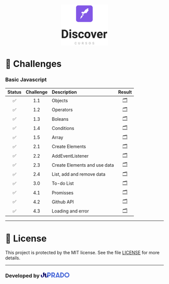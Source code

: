 <div align="center">
    <img alt="Discover" src=".github/logo-discover.png" width="150px" />
</div>

# :rocket: Challenges

### **Basic Javascript**

|       Status       | Challenge | Description                  |                   Result                   |
| :----------------: | :-------: | :--------------------------- | :----------------------------------------: |
| :white_check_mark: |    1.1    | Objects                      | [:card_index_dividers:](src/challenge_1-1) |
| :white_check_mark: |    1.2    | Operators                    | [:card_index_dividers:](src/challenge_1-2) |
| :white_check_mark: |    1.3    | Boleans                      | [:card_index_dividers:](src/challenge_1-3) |
| :white_check_mark: |    1.4    | Conditions                   | [:card_index_dividers:](src/challenge_1-4) |
| :white_check_mark: |    1.5    | Array                        | [:card_index_dividers:](src/challenge_1-5) |
| :white_check_mark: |    2.1    | Create Elements              | [:card_index_dividers:](src/challenge_2-1) |
| :white_check_mark: |    2.2    | AddEventListener             | [:card_index_dividers:](src/challenge_2-2) |
| :white_check_mark: |    2.3    | Create Elements and use data | [:card_index_dividers:](src/challenge_2-3) |
| :white_check_mark: |    2.4    | List, add and remove data    | [:card_index_dividers:](src/challenge_2-4) |
| :white_check_mark: |    3.0    | To-do List                   | [:card_index_dividers:](src/challenge_3-0) |
| :white_check_mark: |    4.1    | Promisses                    | [:card_index_dividers:](src/challenge_4-1) |
| :white_check_mark: |    4.2    | Github API                   | [:card_index_dividers:](src/challenge_4-2) |
| :white_check_mark: |    4.3    | Loading and error            | [:card_index_dividers:](src/challenge_4-3) |

<!-- :clock3: -->

---

# :memo: License

This project is protected by the MIT license. See the file [LICENSE](/LICENSE) for more details.
<br>

---

### **Developed by** [<img alt="Logo RPrado" src="https://raw.githubusercontent.com/rpradosilva/rpradosilva/master/.github/logo-rprado.png" width="91px" />](http://rprado.design)
